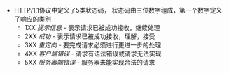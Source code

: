 
+ HTTP/1.1协议中定义了5类状态码， 状态码由三位数字组成，第一个数字定义了响应的类别       
	+ 1XX *提示信息*      - 表示请求已被成功接收，继续处理  
	+ 2XX *成功*          - 表示请求已被成功接收，理解，接受  
	+ 3XX *重定向*        - 要完成请求必须进行更进一步的处理  
	+ 4XX *客户端错误*    - 请求有语法错误或请求无法实现  
	+ 5XX *服务器端错误*  - 服务器未能实现合法的请求  

